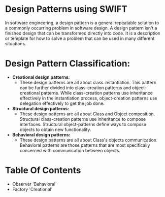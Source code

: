 # Design Patterns using SWIFT

In software engineering, a design pattern is a general repeatable solution to a commonly occurring problem in software design. A design pattern isn't a finished design that can be transformed directly into code. It is a description or template for how to solve a problem that can be used in many different situations.

# Design Pattern Classification:
- **Creational design patterns:** 
    - These design patterns are all about class instantiation. This pattern can be further divided into class-creation patterns and object-creational patterns. While class-creation patterns use inheritance effectively in the instantiation process, object-creation patterns use delegation effectively to get the job done.
- **Structural design patterns:**
    - These design patterns are all about Class and Object composition. Structural class-creation patterns use inheritance to compose interfaces. Structural object-patterns define ways to compose objects to obtain new functionality.
- **Behavioral design patterns:**
    - These design patterns are all about Class's objects communication. Behavioral patterns are those patterns that are most specifically concerned with communication between objects.

# Table Of Contents
- Observer 'Behavioral'
- Factory 'Creational'
